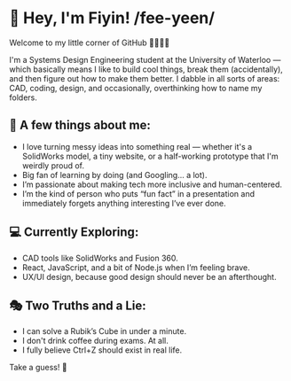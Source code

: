 # 👋 Hey, I'm Fiyin! /fee-yeen/

Welcome to my little corner of GitHub 👩🏽‍💻✨

I'm a Systems Design Engineering student at the University of Waterloo — which basically means I like to build cool things, break them (accidentally), and then figure out how to make them better. I dabble in all sorts of areas: CAD, coding, design, and occasionally, overthinking how to name my folders.

## 🌱 A few things about me:
- I love turning messy ideas into something real — whether it's a SolidWorks model, a tiny website, or a half-working prototype that I'm weirdly proud of.
- Big fan of learning by doing (and Googling... a lot).
- I’m passionate about making tech more inclusive and human-centered.
- I’m the kind of person who puts “fun fact” in a presentation and immediately forgets anything interesting I’ve ever done.

## 💻 Currently Exploring:
- CAD tools like SolidWorks and Fusion 360.
- React, JavaScript, and a bit of Node.js when I’m feeling brave.
- UX/UI design, because good design should never be an afterthought.

## 🎭 Two Truths and a Lie:
- I can solve a Rubik’s Cube in under a minute.
- I don't drink coffee during exams. At all.
- I fully believe Ctrl+Z should exist in real life.

Take a guess! 👀




